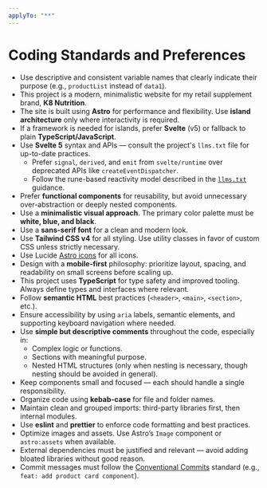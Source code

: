 ```yaml
---
applyTo: "**"
---
```


# Coding Standards and Preferences

- Use descriptive and consistent variable names that clearly indicate their purpose (e.g., `productList` instead of `data1`).
- This project is a modern, minimalistic website for my retail supplement brand, **K8 Nutrition**.
- The site is built using **Astro** for performance and flexibility. Use **island architecture** only where interactivity is required.
- If a framework is needed for islands, prefer **Svelte** (v5) or fallback to plain **TypeScript/JavaScript**.
- Use **Svelte 5** syntax and APIs — consult the project's `llms.txt` file for up-to-date practices.
  - Prefer `signal`, `derived`, and `emit` from `svelte/runtime` over deprecated APIs like `createEventDispatcher`.
  - Follow the rune-based reactivity model described in the [`llms.txt`](./llms.txt) guidance.
- Prefer **functional components** for reusability, but avoid unnecessary over-abstraction or deeply nested components.
- Use a **minimalistic visual approach**. The primary color palette must be **white, blue, and black**.
- Use a **sans-serif font** for a clean and modern look.
- Use **Tailwind CSS v4** for all styling. Use utility classes in favor of custom CSS unless strictly necessary.
- Use Lucide [Astro icons](https://lucide.dev/guide/packages/lucide-astro) for all icons.
- Design with a **mobile-first** philosophy: prioritize layout, spacing, and readability on small screens before scaling up.
- This project uses **TypeScript** for type safety and improved tooling. Always define types and interfaces where relevant.
- Follow **semantic HTML** best practices (`<header>`, `<main>`, `<section>`, etc.).
- Ensure accessibility by using `aria` labels, semantic elements, and supporting keyboard navigation where needed.
- Use **simple but descriptive comments** throughout the code, especially in:
  - Complex logic or functions.
  - Sections with meaningful purpose.
  - Nested HTML structures (only when nesting is necessary, though nesting should be avoided in general).
- Keep components small and focused — each should handle a single responsibility.
- Organize code using **kebab-case** for file and folder names.
- Maintain clean and grouped imports: third-party libraries first, then internal modules.
- Use **eslint** and **prettier** to enforce code formatting and best practices.
- Optimize images and assets. Use Astro’s `Image` component or `astro:assets` when available.
- External dependencies must be justified and relevant — avoid adding bloated libraries without good reason.
- Commit messages must follow the [Conventional Commits](https://www.conventionalcommits.org/en/v1.0.0/) standard (e.g., `feat: add product card component`).
